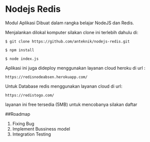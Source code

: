 # Nodejs Redis #

Modul Aplikasi Dibuat dalam rangka belajar NodeJS dan Redis.

Menjalankan dilokal komputer silakan clone ini terlebih dahulu di:

	$ git clone https://github.com/anteknik/nodejs-redis.git
	
    $ npm install
	
	$ node index.js
	
Aplikasi ini juga dideploy menggunakan layanan cloud heroku di url :

	https://redisnodeabsen.herokuapp.com/
	
Untuk Database redis menggunakan layanan cloud di url:

	https://redistogo.com/

layanan ini free tersedia (5MB) untuk mencobanya silakan daftar


##Roadmap

1. Fixing Bug
2. Implement Bussiness model 
3. Integration Testing